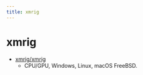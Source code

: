 ```yaml
---
title: xmrig
---
```


# xmrig

- [xmrig/xmrig](https://github.com/xmrig/xmrig)
  - CPU/GPU, Windows, Linux, macOS FreeBSD.

